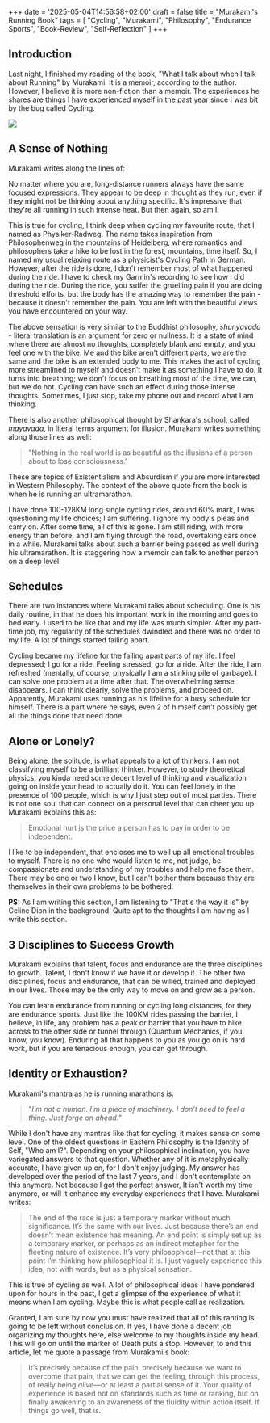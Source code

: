 +++
date = '2025-05-04T14:56:58+02:00'
draft = false
title = "Murakami's Running Book"
tags = [
    "Cycling",
    "Murakami",
    "Philosophy",
    "Endurance Sports",
    "Book-Review",
    "Self-Reflection"
]
+++

## Introduction

Last night, I finished my reading of the book, "What I talk about when I talk about Running" by Murakami. It is a memoir, according to the author. However, I believe it is more non-fiction than a memoir. The experiences he shares are things I have experienced myself in the past year since I was bit by the bug called Cycling.

![](/images/runningBookCover.jpg)

## A Sense of Nothing

Murakami writes along the lines of:

No matter where you are, long-distance runners always have the same focused expressions. They appear to be deep in thought as they run, even if they might not be thinking about anything specific. It's impressive that they're all running in such intense heat. But then again, so am I.

This is true for cycling, I think deep when cycling my favourite route, that I named as Physiker-Radweg. The name takes inspiration from Philosophenweg in the mountains of Heidelberg, where romantics and philosophers take a hike to be lost in the forest, mountains, time itself. So, I named my usual relaxing route as a physicist's Cycling Path in German. However, after the ride is done, I don't remember most of what happened during the ride. I have to check my Garmin's recording to see how I did during the ride. During the ride, you suffer the gruelling pain if you are doing threshold efforts, but the body has the amazing way to remember the pain - because it doesn't remember the pain. You are left with the beautiful views you have encountered on your way.

The above sensation is very similar to the Buddhist philosophy, *shunyavada* - literal translation is an argument for zero or nullness. It is a state of mind where there are almost no thoughts, completely blank and empty, and you feel one with the bike. Me and the bike aren't different parts, we are the same and the bike is an extended body to me. This makes the act of cycling more streamlined to myself and doesn't make it as something I have to do. It turns into breathing; we don't focus on breathing most of the time, we can, but we do not. Cycling can have such an effect during those intense thoughts. Sometimes, I just stop, take my phone out and record what I am thinking.

There is also another philosophical thought by Shankara's school, called *mayavada*, in literal terms argument for illusion. Murakami writes something along those lines as well: 

>"Nothing in the real world is as beautiful as the illusions of a person about to lose consciousness." 

These are topics of Existentialism and Absurdism if you are more interested in Western Philosophy. The context of the above quote from the book is when he is running an ultramarathon.

I have done 100-128KM long single cycling rides, around 60% mark, I was questioning my life choices; I am suffering. I ignore my body's pleas and carry on. After some time, all of this is gone. I am still riding, with more energy than before, and I am flying through the road, overtaking cars once in a while. Murakami talks about such a barrier being passed as well during his ultramarathon. It is staggering how a memoir can talk to another person on a deep level.

## Schedules

There are two instances where Murakami talks about scheduling. One is his daily routine, in that he does his important work in the morning and goes to bed early. I used to be like that and my life was much simpler. After my part-time job, my regularity of the schedules dwindled and there was no order to my life. A lot of things started falling apart.

Cycling became my lifeline for the falling apart parts of my life. I feel depressed; I go for a ride. Feeling stressed, go for a ride. After the ride, I am refreshed (mentally, of course; physically I am a stinking pile of garbage). I can solve one problem at a time after that. The overwhelming sense disappears. I can think clearly, solve the problems, and proceed on. Apparently, Murakami uses running as his lifeline for a busy schedule for himself. There is a part where he says, even 2 of himself can't possibly get all the things done that need done.

## Alone or Lonely?

Being alone, the solitude, is what appeals to a lot of thinkers. I am not classifying myself to be a brilliant thinker. However, to study theoretical physics, you kinda need some decent level of thinking and visualization going on inside your head to actually do it. You can feel lonely in the presence of 100 people, which is why I just step out of most parties. There is not one soul that can connect on a personal level that can cheer you up. Murakami explains this as: 
> Emotional hurt is the price a person has to pay in order to be independent.

I like to be independent, that encloses me to well up all emotional troubles to myself. There is no one who would listen to me, not judge, be compassionate and understanding of my troubles and help me face them. There may be one or two I know, but I can't bother them because they are themselves in their own problems to be bothered.

**PS:** As I am writing this section, I am listening to "That's the way it is" by Celine Dion in the background. Quite apt to the thoughts I am having as I write this section.

## 3 Disciplines to ~~Success~~ Growth

Murakami explains that talent, focus and endurance are the three disciplines to growth. Talent, I don't know if we have it or develop it. The other two disciplines, focus and endurance, that can be willed, trained and deployed in our lives. Those may be the only way to move on and grow as a person.

You can learn endurance from running or cycling long distances, for they are endurance sports. Just like the 100KM rides passing the barrier, I believe, in life, any problem has a peak or barrier that you have to hike across to the other side or tunnel through (Quantum Mechanics, if you know, you know). Enduring all that happens to you as you go on is hard work, but if you are tenacious enough, you can get through.

## Identity or Exhaustion?

Murakami's mantra as he is running marathons is: 

>"*I’m not a human. I’m a piece of machinery. I don’t need to feel a thing. Just forge on ahead.*" 

While I don't have any mantras like that for cycling, it makes sense on some level. One of the oldest questions in Eastern Philosophy is the Identity of Self, "Who am I?". Depending on your philosophical inclination, you have variegated answers to that question. Whether any of it is metaphysically accurate, I have given up on, for I don't enjoy judging. My answer has developed over the period of the last 7 years, and I don't contemplate on this anymore. Not because I got the perfect answer, It isn't worth my time anymore, or will it enhance my everyday experiences that I have. Murakami writes:

> The end of the race is just a temporary marker without much significance. It’s the same with our lives. Just because there’s an end doesn’t mean existence has meaning. An end point is simply set up as a temporary marker, or perhaps as an indirect metaphor for the fleeting nature of existence. It’s very philosophical—not that at this point I’m thinking how philosophical it is. I just vaguely experience this idea, not with words, but as a physical sensation.

This is true of cycling as well. A lot of philosophical ideas I have pondered upon for hours in the past, I get a glimpse of the experience of what it means when I am cycling. Maybe this is what people call as realization.

Granted, I am sure by now you must have realized that all of this ranting is going to be left without conclusion. If yes, I have done a decent job organizing my thoughts here, else welcome to my thoughts inside my head. This will go on until the marker of Death puts a stop. However, to end this article, let me quote a passage from Murakami's book:

> It’s precisely because of the pain, precisely because we want to overcome that pain, that we can get the feeling, through this process, of really being *alive*—or at least a partial sense of it. Your quality of experience is based not on standards such as time or ranking, but on finally awakening to an awareness of the fluidity within action itself. If things go well, that is.